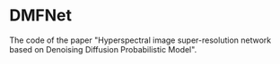 # DMFNet
The code of the paper "Hyperspectral image super-resolution network based on Denoising Diffusion Probabilistic Model".
